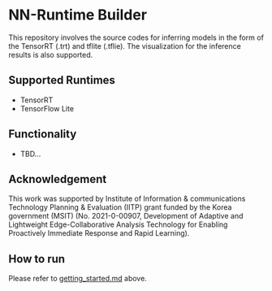 # NN-Runtime Builder

This repository involves the source codes for inferring models in the form of the TensorRT (.trt) and tflite (.tflie). The visualization for the inference results is also supported.


## Supported Runtimes

- TensorRT
- TensorFlow Lite

## Functionality

- TBD...

## Acknowledgement

This work was supported by Institute of Information & communications Technology Planning & Evaluation (IITP) grant funded by the Korea government (MSIT) (No. 2021-0-00907, Development of Adaptive and Lightweight Edge-Collaborative Analysis Technology for Enabling Proactively Immediate Response and Rapid Learning).



## How to run

Please refer to [getting_started.md](https://github.com/etri-edgeai/nn-runtime/blob/main/getting_started.md) above.
